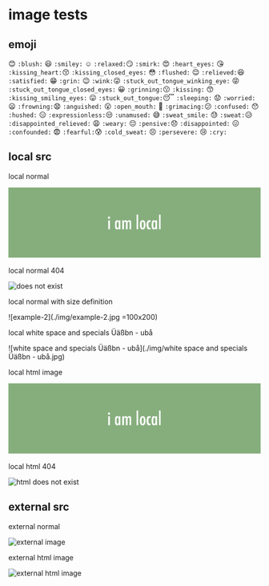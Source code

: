 image tests
===========

emoji
-----

:blush: `:blush:` :smiley: `:smiley:` :relaxed: `:relaxed:`:smirk: `:smirk:` :heart_eyes: `:heart_eyes:` :kissing_heart: `:kissing_heart:`:kissing_closed_eyes: `:kissing_closed_eyes:` :flushed: `:flushed:` :relieved: `:relieved:`:satisfied: `:satisfied:` :grin: `:grin:` :wink: `:wink:`:stuck_out_tongue_winking_eye: `:stuck_out_tongue_winking_eye:` :stuck_out_tongue_closed_eyes: `:stuck_out_tongue_closed_eyes:` :grinning: `:grinning:`:kissing: `:kissing:` :kissing_smiling_eyes: `:kissing_smiling_eyes:` :stuck_out_tongue: `:stuck_out_tongue:`:sleeping: `:sleeping:` :worried: `:worried:` :frowning: `:frowning:`:anguished: `:anguished:` :open_mouth: `:open_mouth:` :grimacing: `:grimacing:`:confused: `:confused:` :hushed: `:hushed:` :expressionless: `:expressionless:`:unamused: `:unamused:` :sweat_smile: `:sweat_smile:` :sweat: `:sweat:`:disappointed_relieved: `:disappointed_relieved:` :weary: `:weary:` :pensive: `:pensive:`:disappointed: `:disappointed:` :confounded: `:confounded:` :fearful: `:fearful:`:cold_sweat: `:cold_sweat:` :persevere: `:persevere:` :cry: `:cry:`

<div class="page-break"></div>

local src
---------

local normal

![example](./img/example.png)

local normal 404

![does not exist](./img/not-found.png)

local normal with size definition

![example-2](./img/example-2.jpg =100x200)

local white space and specials Üäßbn - ubå

![white space and specials Üäßbn - ubå](./img/white space and specials Üäßbn - ubå.jpg)

local html image

<img src="./img/example.png" alt="html image" />

local html 404

<img src="./img/not-found.png" alt="html does not exist" />

<div class="page-break"></div>

external src
------------

external normal

![external image](http://placehold.it/900x250/000/FFF)

external html image

<img src="http://placehold.it/900x250/f3330b/fff" alt="external html image" />
